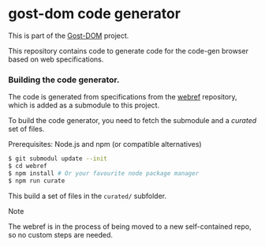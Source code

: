 # gost-dom code generator

This is part of the [Gost-DOM](https://github.com/gost-dom/browser) project.

This repository contains code to generate code for the code-gen browser based on
web specifications.

### Building the code generator.

The code is generated from specifications from the
[webref](https://github.com/w3c/webref) repository, which is added as a
submodule to this project.

To build the code generator, you need to fetch the submodule and a _curated_ set
of files.

Prerequisites: Node.js and npm (or compatible alternatives)

```sh
$ git submodul update --init
$ cd webref
$ npm install # Or your favourite node package manager
$ npm run curate
```

This build a set of files in the `curated/` subfolder.

> [!NOTE]
>
> The webref is in the process of being moved to a new self-contained repo, so
> no custom steps are needed.
